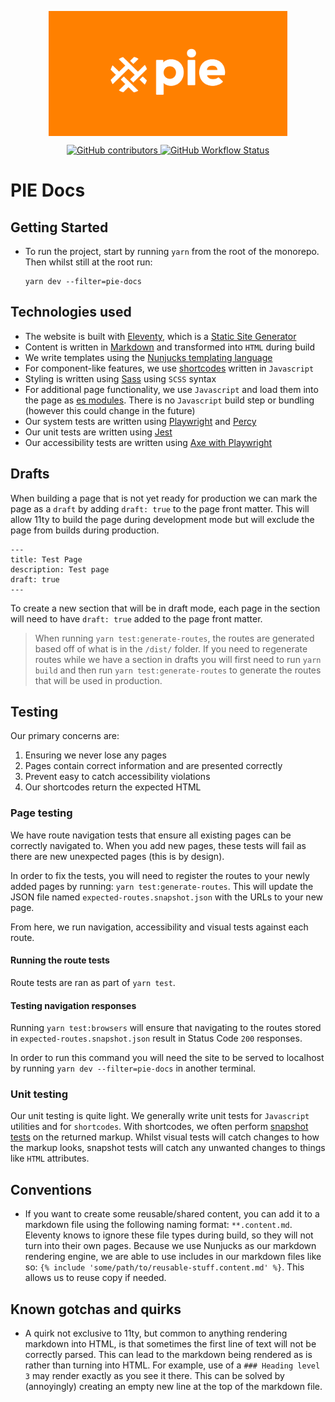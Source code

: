 <p align="center">
  <img align="center" src="src/assets/img/social/landing_home.png" height="200" alt="">
</p>

<p align="center">
  <a href="https://github.com/justeattakeaway/pie/graphs/contributors">
    <img alt="GitHub contributors" src="https://img.shields.io/github/contributors/justeattakeaway/pie">
  </a>
  <a href="https://github.com/justeattakeaway/pie/actions/workflows/build.yml?query=branch%3Amain">
    <img alt="GitHub Workflow Status" src="https://img.shields.io/github/actions/workflow/status/justeattakeaway/pie/build.yml">
  </a>
</p>

# PIE Docs

## Getting Started
- To run the project, start by running `yarn` from the root of the monorepo. Then whilst still at the root run:

  ```
  yarn dev --filter=pie-docs
  ```

## Technologies used
- The website is built with [Eleventy](https://www.11ty.dev/), which is a [Static Site Generator](https://jamstack.org/glossary/ssg/)
- Content is written in [Markdown](https://www.markdownguide.org/cheat-sheet/) and transformed into `HTML` during build
- We write templates using the [Nunjucks templating language](https://mozilla.github.io/nunjucks/)
- For component-like features, we use [shortcodes](https://www.11ty.dev/docs/shortcodes/) written in `Javascript`
- Styling is written using [Sass](https://sass-lang.com/) using `SCSS` syntax
- For additional page functionality, we use `Javascript` and load them into the page as [es modules](https://modern-web.dev/guides/going-buildless/es-modules/). There is no `Javascript` build step or bundling (however this could change in the future)
- Our system tests are written using [Playwright](https://playwright.dev/) and [Percy](https://percy.io/)
- Our unit tests are written using [Jest](https://jestjs.io/)
- Our accessibility tests are written using [Axe with Playwright](https://playwright.dev/docs/accessibility-testing)

## Drafts

When building a page that is not yet ready for production we can mark the page as a `draft` by adding `draft: true` to the page front matter. This will allow 11ty to build the page during development mode but will exclude the page from builds during production.

```
---
title: Test Page
description: Test page
draft: true
---
```

To create a new section that will be in draft mode, each page in the section will need to have `draft: true` added to the page front matter.

> When running `yarn test:generate-routes`, the routes are generated based off of what is in the `/dist/` folder. If you need to regenerate routes while we have a section in drafts you will first need to run `yarn build` and then run `yarn test:generate-routes` to generate the routes that will be used in production.

## Testing
Our primary concerns are:
1. Ensuring we never lose any pages
2. Pages contain correct information and are presented correctly
3. Prevent easy to catch accessibility violations
4. Our shortcodes return the expected HTML

### Page testing
We have route navigation tests that ensure all existing pages can be correctly navigated to. When you add new pages, these tests will fail as there are new unexpected pages (this is by design).

In order to fix the tests, you will need to register the routes to your newly added pages by running: `yarn test:generate-routes`. This will update the JSON file named `expected-routes.snapshot.json` with the URLs to your new page.

From here, we run navigation, accessibility and visual tests against each route.

#### Running the route tests
Route tests are ran as part of `yarn test`.

#### Testing navigation responses
Running `yarn test:browsers` will ensure that navigating to the routes stored in `expected-routes.snapshot.json` result in Status Code `200` responses.

In order to run this command you will need the site to be served to localhost by running `yarn dev --filter=pie-docs` in another terminal.

### Unit testing
Our unit testing is quite light. We generally write unit tests for `Javascript` utilities and for `shortcodes`. With shortcodes, we often perform [snapshot tests](https://jestjs.io/docs/snapshot-testing) on the returned markup. Whilst visual tests will catch changes to how the markup looks, snapshot tests will catch any unwanted changes to things like `HTML` attributes.


## Conventions
- If you want to create some reusable/shared content, you can add it to a markdown file using the following naming format: `**.content.md`. Eleventy knows to ignore these file types during build, so they will not turn into their own pages. Because we use Nunjucks as our markdown rendering engine, we are able to use includes in our markdown files like so: `{% include 'some/path/to/reusable-stuff.content.md' %}`. This allows us to reuse copy if needed.

## Known gotchas and quirks
- A quirk not exclusive to 11ty, but common to anything rendering markdown into HTML, is that sometimes the first line of text will not be correctly parsed. This can lead to the markdown being rendered as is rather than turning into HTML. For example, use of a `### Heading level 3` may render exactly as you see it there. This can be solved by (annoyingly) creating an empty new line at the top of the markdown file.
